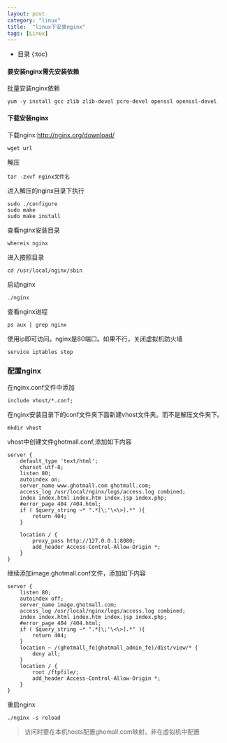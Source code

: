 ```yaml
---
layout: post
category: "linux"
title:  "linux下安装nginx"
tags: [Linux]
---
```

* 目录
{:toc}

#### 要安装nginx需先安装依赖 ####
批量安装nginx依赖  

```
yum -y install gcc zlib zlib-devel pcre-devel openssl openssl-devel
```
#### 下载安装nginx ####
下载nginx:http://nginx.org/download/    

```
wget url
```

解压  

```
tar -zxvf nginx文件名
```
<!-- more -->

进入解压的nginx目录下执行 

```
sudo ./configure
sudo make
sudo make install
```

查看nginx安装目录  

```
whereis nginx
```

进入按照目录  

```
cd /usr/local/nginx/sbin
```

启动nginx  

```
./nginx
```

查看nginx进程  

```
ps aux | grep nginx
```

使用ip即可访问。nginx是80端口。如果不行，关闭虚拟机防火墙  

```
service iptables stop
```

### 配置nginx

在nginx.conf文件中添加    
 
```
include vhost/*.conf;
```

 在nginx安装目录下的conf文件夹下面新建vhost文件夹。而不是解压文件夹下。  
 
```
mkdir vhost
```
  
 vhost中创建文件ghotmall.conf,添加如下内容  

	server {
	    default_type 'text/html';
	    charset utf-8;
	    listen 80;
	    autoindex on;
	    server_name www.ghotmall.com ghotmall.com;
	    access_log /usr/local/nginx/logs/access.log combined;
	    index index.html index.htm index.jsp index.php;
	    #error_page 404 /404.html;
	    if ( $query_string ~* ".*[\;'\<\>].*" ){
	        return 404;
	    }
	
	    location / {
	        proxy_pass http://127.0.0.1:8080;
	        add_header Access-Control-Allow-Origin *;
	    }
	}



继续添加image.ghotmall.conf文件，添加如下内容  

	server {
	    listen 80;
	    autoindex off;
	    server_name image.ghotmall.com;
	    access_log /usr/local/nginx/logs/access.log combined;
	    index index.html index.htm index.jsp index.php;
	    #error_page 404 /404.html;
	    if ( $query_string ~* ".*[\;'\<\>].*" ){
	        return 404;
	    }
	    location ~ /(ghotmall_fe|ghotmall_admin_fe)/dist/view/* {
	        deny all;
	    }
	    location / {
	        root /ftpfile/;
	        add_header Access-Control-Allow-Origin *;
	    }
	}


重启nginx 

```
./nginx -s reload
```
> 访问时要在本机hosts配置ghomall.com映射。非在虚拟机中配置

